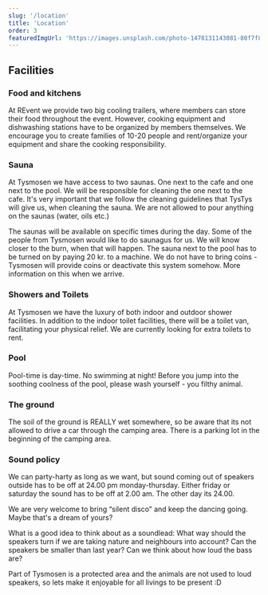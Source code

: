 ```yaml
---
slug: '/location'
title: 'Location'
order: 3
featuredImgUrl: 'https://images.unsplash.com/photo-1478131143081-80f7f84ca84d?ixid=MnwxMjA3fDB8MHxwaG90by1wYWdlfHx8fGVufDB8fHx8&ixlib=rb-1.2.1&auto=format&fit=crop&w=1050&q=80'
---
```


## Facilities

### Food and kitchens

At REvent we provide two big cooling trailers, where members can store their food throughout the event. However, cooking equipment and dishwashing stations have to be organized by members themselves. We encourage you to create families of 10-20 people and rent/organize your equipment and share the cooking responsibility.

### Sauna

At Tysmosen we have access to two saunas. One next to the cafe and one next to the pool. We will be responsible for cleaning the one next to the cafe. It's very important that we follow the cleaning guidelines that TysTys will give us, when cleaning the sauna.
We are not allowed to pour anything on the saunas (water, oils etc.)

The saunas will be available on specific times during the day. Some of the people from Tysmosen would like to do saunagus for us. We will know closer to the burn, when that will happen.
The sauna next to the pool has to be turned on by paying 20 kr. to a machine. We do not have to bring coins - Tysmosen will provide coins or deactivate this system somehow. More information on this when we arrive.

### Showers and Toilets

At Tysmosen we have the luxury of both indoor and outdoor shower facilities. In addition to the indoor toilet facilities, there will be a toilet van, facilitating your physical relief.
We are currently looking for extra toilets to rent.

### Pool

Pool-time is day-time. No swimming at night!
Before you jump into the soothing coolness of the pool, please wash yourself - you filthy animal.

### The ground

The soil of the ground is REALLY wet somewhere, so be aware that its not allowed to drive a car through the camping area. There is a parking lot in the beginning of the camping area.

### Sound policy

We can party-harty as long as we want, but sound coming out of speakers outside has to be off at 24.00 pm monday-thursday. Either friday or saturday the sound has to be off at 2.00 am. The other day its 24.00.

We are very welcome to bring “silent disco” and keep the dancing going. Maybe that's a dream of yours?

What is a good idea to think about as a soundlead: What way should the speakers turn if we are taking nature and neighbours into account? Can the speakers be smaller than last year? Can we think about how loud the bass are?

Part of Tysmosen is a protected area and the animals are not used to loud speakers, so lets make it enjoyable for all livings to be present :D
